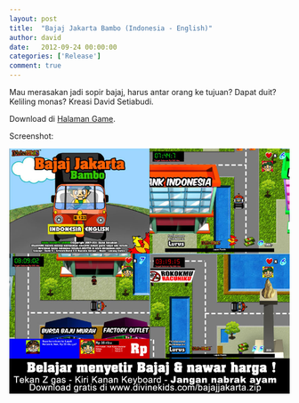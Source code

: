 ```yaml
---
layout: post
title:  "Bajaj Jakarta Bambo (Indonesia - English)"
author: david
date:   2012-09-24 00:00:00
categories: ['Release']
comment: true
---
```


Mau merasakan jadi sopir bajaj, harus antar orang ke tujuan?
Dapat duit? Keliling monas? Kreasi David Setiabudi.

Download di [Halaman Game][dk-download].

Screenshot:

![Screen1](/blog/bajajj10.jpg)

[dk]:           http://divinekids.com
[dk-download]:  http://divinekids.com/download/
